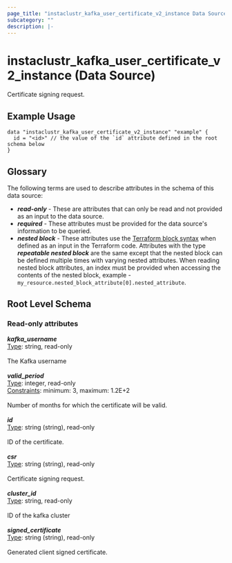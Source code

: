 ```yaml
---
page_title: "instaclustr_kafka_user_certificate_v2_instance Data Source - terraform-provider-instaclustr"
subcategory: ""
description: |-
---
```


# instaclustr_kafka_user_certificate_v2_instance (Data Source)
Certificate signing request.
## Example Usage
```
data "instaclustr_kafka_user_certificate_v2_instance" "example" { 
  id = "<id>" // the value of the `id` attribute defined in the root schema below
}
```
## Glossary
The following terms are used to describe attributes in the schema of this data source:
- **_read-only_** - These are attributes that can only be read and not provided as an input to the data source.
- **_required_** - These attributes must be provided for the data source's information to be queried.
- **_nested block_** - These attributes use the [Terraform block syntax](https://www.terraform.io/language/attr-as-blocks) when defined as an input in the Terraform code. Attributes with the type **_repeatable nested block_** are the same except that the nested block can be defined multiple times with varying nested attributes. When reading nested block attributes, an index must be provided when accessing the contents of the nested block, example - `my_resource.nested_block_attribute[0].nested_attribute`.
## Root Level Schema
### Read-only attributes
*___kafka_username___*<br>
<ins>Type</ins>: string, read-only<br>
<br>The Kafka username<br><br>
*___valid_period___*<br>
<ins>Type</ins>: integer, read-only<br>
<ins>Constraints</ins>: minimum: 3, maximum: 1.2E+2<br><br>Number of months for which the certificate will be valid.<br><br>
*___id___*<br>
<ins>Type</ins>: string (string), read-only<br>
<br>ID of the certificate.<br><br>
*___csr___*<br>
<ins>Type</ins>: string (string), read-only<br>
<br>Certificate signing request.<br><br>
*___cluster_id___*<br>
<ins>Type</ins>: string, read-only<br>
<br>ID of the kafka cluster<br><br>
*___signed_certificate___*<br>
<ins>Type</ins>: string (string), read-only<br>
<br>Generated client signed certificate.<br><br>
